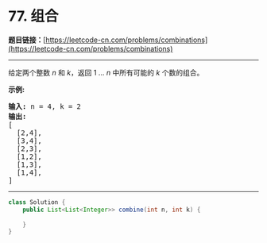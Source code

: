 # 77. 组合

**题目链接：**[https://leetcode-cn.com/problems/combinations](https://leetcode-cn.com/problems/combinations)

---

<div class="content__1Y2H">
 <div class="notranslate">
  <p>给定两个整数 <em>n</em> 和 <em>k</em>，返回 1 ... <em>n </em>中所有可能的 <em>k</em> 个数的组合。</p> 
  <p><strong>示例:</strong></p> 
  <pre class="language-text"><strong>输入:</strong>&nbsp;n = 4, k = 2
<strong>输出:</strong>
[
  [2,4],
  [3,4],
  [2,3],
  [1,2],
  [1,3],
  [1,4],
]</pre> 
 </div>
</div>

---

```java
class Solution {
    public List<List<Integer>> combine(int n, int k) {
        
    }
}
```